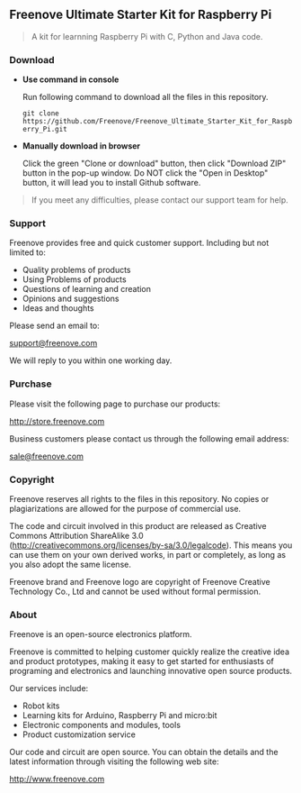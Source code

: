 ## Freenove Ultimate Starter Kit for Raspberry Pi

> A kit for learnning Raspberry Pi with C, Python and Java code.

### Download

* **Use command in console**

	Run following command to download all the files in this repository.

	`git clone https://github.com/Freenove/Freenove_Ultimate_Starter_Kit_for_Raspberry_Pi.git`

* **Manually download in browser**

	Click the green "Clone or download" button, then click "Download ZIP" button in the pop-up window.
	Do NOT click the "Open in Desktop" button, it will lead you to install Github software.

> If you meet any difficulties, please contact our support team for help.

### Support

Freenove provides free and quick customer support. Including but not limited to:

* Quality problems of products
* Using Problems of products
* Questions of learning and creation
* Opinions and suggestions
* Ideas and thoughts

Please send an email to:

[support@freenove.com](mailto:support@freenove.com)

We will reply to you within one working day.

### Purchase

Please visit the following page to purchase our products:

http://store.freenove.com

Business customers please contact us through the following email address:

[sale@freenove.com](mailto:sale@freenove.com)

### Copyright

Freenove reserves all rights to the files in this repository. No copies or plagiarizations are allowed for the purpose of commercial use.

The code and circuit involved in this product are released as Creative Commons Attribution ShareAlike 3.0 (http://creativecommons.org/licenses/by-sa/3.0/legalcode). This means you can use them on your own derived works, in part or completely, as long as you also adopt the same license.

Freenove brand and Freenove logo are copyright of Freenove Creative Technology Co., Ltd and cannot be used without formal permission.

### About

Freenove is an open-source electronics platform.

Freenove is committed to helping customer quickly realize the creative idea and product prototypes, making it easy to get started for enthusiasts of programing and electronics and launching innovative open source products.

Our services include:

* Robot kits
* Learning kits for Arduino, Raspberry Pi and micro:bit
* Electronic components and modules, tools
* Product customization service

Our code and circuit are open source. You can obtain the details and the latest information through visiting the following web site:

http://www.freenove.com
